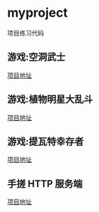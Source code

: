 # myproject
项目练习代码


## 游戏:空洞武士
[项目地址](hollow_katana)

## 游戏:植物明星大乱斗
[项目地址](plant_star_battle)

## 游戏:提瓦特幸存者
[项目地址](Tivat_Survivor_Game)

## 手搓 HTTP 服务端 
[项目地址](httpserver)



